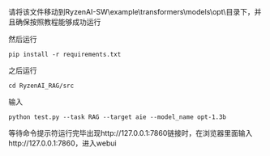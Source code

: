 请将该文件移动到RyzenAI-SW\example\transformers\models\opt\目录下，并且确保按照教程能够成功运行

然后运行

```
pip install -r requirements.txt
```

之后运行

```
cd RyzenAI_RAG/src
```

输入

```
python test.py --task RAG --target aie --model_name opt-1.3b
```

等待命令提示符运行完毕出现http://127.0.0.1:7860链接时，在浏览器里面输入http://127.0.0.1:7860，进入webui
